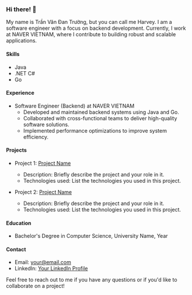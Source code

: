 <!-- ### Hi there 👋
My name is <b>Trần Văn Đan Trường</b>, but you can address me <b>Harvey</b> as my nickname. -->
<!--
**TranTruongMMCII/TranTruongMMCII** is a ✨ _special_ ✨ repository because its `README.md` (this file) appears on your GitHub profile.

Here are some ideas to get you started:

- 🔭 I’m currently working on ...
- 🌱 I’m currently learning ...
- 👯 I’m looking to collaborate on ...
- 🤔 I’m looking for help with ...
- 💬 Ask me about ...
- 📫 How to reach me: ...
- 😄 Pronouns: ...
- ⚡ Fun fact: ...
-->

### Hi there! 👋

My name is Trần Văn Đan Trường, but you can call me Harvey. I am a software engineer with a focus on backend development. Currently, I work at NAVER VIETNAM, where I contribute to building robust and scalable applications.

#### Skills

- Java
- .NET C#
- Go

#### Experience

- Software Engineer (Backend) at NAVER VIETNAM
    - Developed and maintained backend systems using Java and Go.
    - Collaborated with cross-functional teams to deliver high-quality software solutions.
    - Implemented performance optimizations to improve system efficiency.

#### Projects

- Project 1: [Project Name](https://github.com/yourusername/project1)
    - Description: Briefly describe the project and your role in it.
    - Technologies used: List the technologies you used in this project.

- Project 2: [Project Name](https://github.com/yourusername/project2)
    - Description: Briefly describe the project and your role in it.
    - Technologies used: List the technologies you used in this project.

#### Education

- Bachelor's Degree in Computer Science, University Name, Year

#### Contact

- Email: your@email.com
- LinkedIn: [Your LinkedIn Profile](https://www.linkedin.com/in/yourusername)

Feel free to reach out to me if you have any questions or if you'd like to collaborate on a project!


